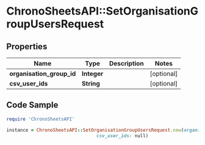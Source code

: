 # ChronoSheetsAPI::SetOrganisationGroupUsersRequest

## Properties

Name | Type | Description | Notes
------------ | ------------- | ------------- | -------------
**organisation_group_id** | **Integer** |  | [optional] 
**csv_user_ids** | **String** |  | [optional] 

## Code Sample

```ruby
require 'ChronoSheetsAPI'

instance = ChronoSheetsAPI::SetOrganisationGroupUsersRequest.new(organisation_group_id: null,
                                 csv_user_ids: null)
```


